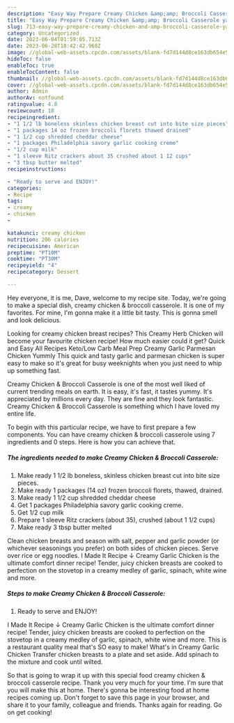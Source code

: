 ```yaml
---
description: "Easy Way Prepare Creamy Chicken &amp;amp; Broccoli Casserole yang Delicious"
title: "Easy Way Prepare Creamy Chicken &amp;amp; Broccoli Casserole yang Delicious"
slug: 713-easy-way-prepare-creamy-chicken-and-amp-broccoli-casserole-yang-delicious
category: Uncategorized
date: 2023-06-04T01:59:05.713Z
date: 2023-06-28T18:42:42.968Z
image: //global-web-assets.cpcdn.com/assets/blank-fd7d144d8ce163db654e5a02c40b08a2775adb7897d16e4062681dc7e1b2800f.png
hideToc: false
enableToc: true
enableTocContent: false
thumbnail: //global-web-assets.cpcdn.com/assets/blank-fd7d144d8ce163db654e5a02c40b08a2775adb7897d16e4062681dc7e1b2800f.png
cover: //global-web-assets.cpcdn.com/assets/blank-fd7d144d8ce163db654e5a02c40b08a2775adb7897d16e4062681dc7e1b2800f.png
author: Admin
authorAv: notfound
ratingvalue: 4.8
reviewcount: 18
recipeingredient:
- "1 1/2 lb boneless skinless chicken breast cut into bite size pieces"
- "1 packages 14 oz frozen broccoli florets thawed drained"
- "1 1/2 cup shredded cheddar cheese"
- "1 packages Philadelphia savory garlic cooking creme"
- "1/2 cup milk"
- "1 sleeve Ritz crackers about 35 crushed about 1 12 cups"
- "3 tbsp butter melted"
recipeinstructions:

- "Ready to serve and ENJOY!"
categories:
- Recipe
tags:
- creamy
- chicken
- 

katakunci: creamy chicken  
nutrition: 206 calories
recipecuisine: American
preptime: "PT10M"
cooktime: "PT30M"
recipeyield: "4"
recipecategory: Dessert

---
```



Hey everyone, it is me, Dave, welcome to my recipe site. Today, we're going to make a special dish, creamy chicken &amp; broccoli casserole. It is one of my favorites. For mine, I'm gonna make it a little bit tasty. This is gonna smell and look delicious.

Looking for creamy chicken breast recipes? This Creamy Herb Chicken will become your favourite chicken recipe! How much easier could it get? Quick and Easy All Recipes Keto/Low Carb Meal Prep Creamy Garlic Parmesan Chicken Yummly This quick and tasty garlic and parmesan chicken is super easy to make so it&#39;s great for busy weeknights when you just need to whip up something fast.

Creamy Chicken &amp; Broccoli Casserole is one of the most well liked of current trending meals on earth. It is easy, it's fast, it tastes yummy. It's appreciated by millions every day. They are fine and they look fantastic. Creamy Chicken &amp; Broccoli Casserole is something which I have loved my entire life.


To begin with this particular recipe, we have to first prepare a few components. You can have creamy chicken &amp; broccoli casserole using 7 ingredients and 0 steps. Here is how you can achieve that.

<!--inarticleads1-->

##### The ingredients needed to make Creamy Chicken &amp; Broccoli Casserole:

1. Make ready 1 1/2 lb boneless, skinless chicken breast cut into bite size pieces.
1. Make ready 1 packages (14 oz) frozen broccoli florets, thawed, drained.
1. Make ready 1 1/2 cup shredded cheddar cheese
1. Get 1 packages Philadelphia savory garlic cooking creme.
1. Get 1/2 cup milk
1. Prepare 1 sleeve Ritz crackers (about 35), crushed (about 1 1/2 cups)
1. Make ready 3 tbsp butter melted


Clean chicken breasts and season with salt, pepper and garlic powder (or whichever seasonings you prefer) on both sides of chicken pieces. Serve over rice or egg noodles. I Made It Recipe ↓ Creamy Garlic Chicken is the ultimate comfort dinner recipe! Tender, juicy chicken breasts are cooked to perfection on the stovetop in a creamy medley of garlic, spinach, white wine and more. 

<!--inarticleads2-->

##### Steps to make Creamy Chicken &amp; Broccoli Casserole:


1. Ready to serve and ENJOY!

I Made It Recipe ↓ Creamy Garlic Chicken is the ultimate comfort dinner recipe! Tender, juicy chicken breasts are cooked to perfection on the stovetop in a creamy medley of garlic, spinach, white wine and more. This is a restaurant quality meal that&#39;s SO easy to make! What&#39;s in Creamy Garlic Chicken Transfer chicken breasts to a plate and set aside. Add spinach to the mixture and cook until wilted. 

So that is going to wrap it up with this special food creamy chicken &amp; broccoli casserole recipe. Thank you very much for your time. I'm sure that you will make this at home. There's gonna be interesting food at home recipes coming up. Don't forget to save this page in your browser, and share it to your family, colleague and friends. Thanks again for reading. Go on get cooking!
